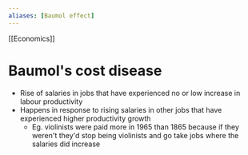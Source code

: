 ```yaml
---
aliases: [Baumol effect]
---
```


[[Economics]]

# Baumol's cost disease
- Rise of salaries in jobs that have experienced no or low increase in labour productivity
- Happens in response to rising salaries in other jobs that have experienced higher productivity growth
	- Eg. violinists were paid more in 1965 than 1865 because if they weren't they'd stop being violinists and go take jobs where the salaries did increase
